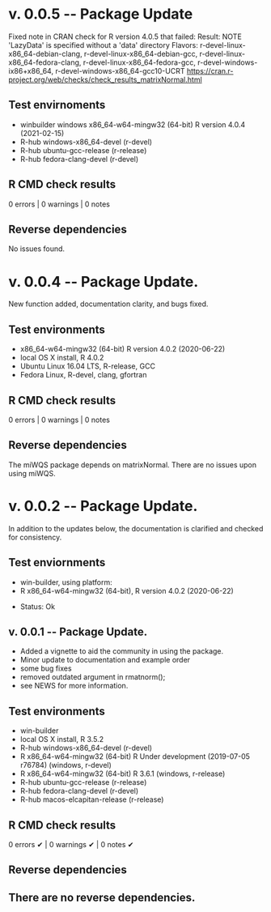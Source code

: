 # v. 0.0.5 -- Package Update
Fixed note in CRAN check for R version 4.0.5 that failed:
Result: NOTE
     'LazyData' is specified without a 'data' directory
Flavors: r-devel-linux-x86_64-debian-clang, r-devel-linux-x86_64-debian-gcc, r-devel-linux-x86_64-fedora-clang, r-devel-linux-x86_64-fedora-gcc, r-devel-windows-ix86+x86_64, r-devel-windows-x86_64-gcc10-UCRT
https://cran.r-project.org/web/checks/check_results_matrixNormal.html


## Test envirnoments
- winbuilder windows x86_64-w64-mingw32 (64-bit) R version 4.0.4 (2021-02-15)
- R-hub windows-x86_64-devel (r-devel)
- R-hub ubuntu-gcc-release (r-release)
- R-hub fedora-clang-devel (r-devel)

## R CMD check results
0 errors | 0 warnings | 0 notes 

## Reverse dependencies
No issues found.


# v. 0.0.4 -- Package Update. 
New function added, documentation clarity, and bugs fixed.

## Test environments
 - x86_64-w64-mingw32 (64-bit) R version 4.0.2 (2020-06-22)
 - local OS X install, R 4.0.2
 - Ubuntu Linux 16.04 LTS, R-release, GCC
 - Fedora Linux, R-devel, clang, gfortran

## R CMD check results
0 errors | 0 warnings | 0 notes 

## Reverse dependencies
The miWQS package depends on matrixNormal. There are no issues upon using miWQS.  


# v. 0.0.2 -- Package Update.
In addition to the updates below, the documentation is clarified and checked for consistency.  

## Test enviornments
- win-builder, using platform: 
- R x86_64-w64-mingw32 (64-bit), R version 4.0.2 (2020-06-22)
 * Status: Ok
 

## v. 0.0.1 -- Package Update. 
*  Added a vignette to aid the community in using the package. 
*  Minor update to documentation and example order
*  some bug fixes
*  removed outdated argument in rmatnorm(); 
*  see NEWS for more information. 

## Test environments
- win-builder 
- local OS X install, R 3.5.2
- R-hub windows-x86_64-devel (r-devel)
- R x86_64-w64-mingw32 (64-bit) R Under development (2019-07-05 r76784) (windows, r-devel)
- R x86_64-w64-mingw32 (64-bit) R 3.6.1  (windows, r-release)
- R-hub ubuntu-gcc-release (r-release)
- R-hub fedora-clang-devel (r-devel)
- R-hub macos-elcapitan-release (r-release)

## R CMD check results
0 errors ✔ | 0 warnings ✔ | 0 notes ✔

## Reverse dependencies
There are no reverse dependencies. 
---
  
